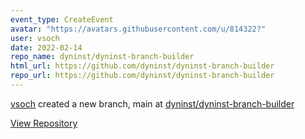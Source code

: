 ```yaml
---
event_type: CreateEvent
avatar: "https://avatars.githubusercontent.com/u/814322?"
user: vsoch
date: 2022-02-14
repo_name: dyninst/dyninst-branch-builder
html_url: https://github.com/dyninst/dyninst-branch-builder
repo_url: https://github.com/dyninst/dyninst-branch-builder
---
```


<a href='https://github.com/vsoch' target='_blank'>vsoch</a> created a new branch, main at <a href='https://github.com/dyninst/dyninst-branch-builder' target='_blank'>dyninst/dyninst-branch-builder</a>

<a href='https://github.com/dyninst/dyninst-branch-builder' target='_blank'>View Repository</a>